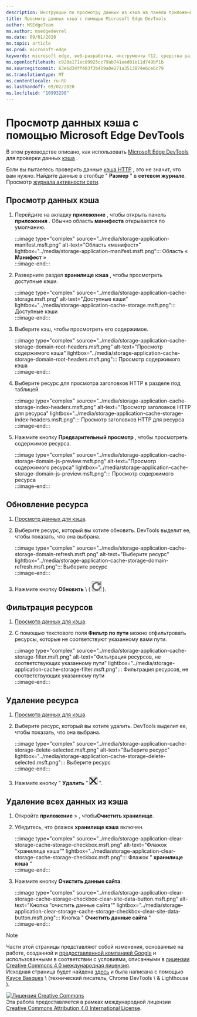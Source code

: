 ```yaml
---
description: Инструкции по просмотру данных из кэша на панели приложения Microsoft Edge DevTools.
title: Просмотр данных кэша с помощью Microsoft Edge DevTools
author: MSEdgeTeam
ms.author: msedgedevrel
ms.date: 09/01/2020
ms.topic: article
ms.prod: microsoft-edge
keywords: microsoft edge, веб-разработка, инструменты f12, средства разработчика
ms.openlocfilehash: c920a171ec89925cc79ab741eed01e11d749bf1b
ms.sourcegitcommit: 63e6d34ff483f3b419a0e271a3513874e6ce6c79
ms.translationtype: MT
ms.contentlocale: ru-RU
ms.lasthandoff: 09/02/2020
ms.locfileid: "10993298"
---
```

<!-- Copyright Kayce Basques 

   Licensed under the Apache License, Version 2.0 (the "License");
   you may not use this file except in compliance with the License.
   You may obtain a copy of the License at

       https://www.apache.org/licenses/LICENSE-2.0

   Unless required by applicable law or agreed to in writing, software
   distributed under the License is distributed on an "AS IS" BASIS,
   WITHOUT WARRANTIES OR CONDITIONS OF ANY KIND, either express or implied.
   See the License for the specific language governing permissions and
   limitations under the License.  -->





# Просмотр данных кэша с помощью Microsoft Edge DevTools   



В этом руководстве описано, как использовать [Microsoft Edge DevTools][MicrosoftEdgeDevTools] для проверки данных [кэша][MDNCache] .  

Если вы пытаетесь проверить данные [кэша HTTP][MDNHTTPCaching] , это не значит, что вам нужно.  Найдите данные в столбце " **Размер** " в **сетевом журнале**.  Просмотр [журнала активности сети][DevtoolsNetworkLogActivity].  

## Просмотр данных кэша   

1.  Перейдите на вкладку **приложение** , чтобы открыть панель **приложения** .  Обычно область **манифеста** открывается по умолчанию.  
    
    :::image type="complex" source="../media/storage-application-manifest.msft.png" alt-text="Область «манифест»" lightbox="../media/storage-application-manifest.msft.png":::
       Область « **Манифест** »  
    :::image-end:::  
    
1.  Разверните раздел **хранилище кэша** , чтобы просмотреть доступные кэши.  
    
    :::image type="complex" source="../media/storage-application-cache-storage.msft.png" alt-text="Доступные кэши" lightbox="../media/storage-application-cache-storage.msft.png":::
       Доступные кэши  
    :::image-end:::  
    
1.  Выберите кэш, чтобы просмотреть его содержимое.  
    
    :::image type="complex" source="../media/storage-application-cache-storage-domain-root-headers.msft.png" alt-text="Просмотр содержимого кэша" lightbox="../media/storage-application-cache-storage-domain-root-headers.msft.png":::
       Просмотр содержимого кэша  
    :::image-end:::  
    
1.  Выберите ресурс для просмотра заголовков HTTP в разделе под таблицей.  
    
    :::image type="complex" source="../media/storage-application-cache-storage-index-headers.msft.png" alt-text="Просмотр заголовков HTTP для ресурса" lightbox="../media/storage-application-cache-storage-index-headers.msft.png":::
       Просмотр заголовков HTTP для ресурса  
    :::image-end:::  
    
1.  Нажмите кнопку **Предварительный просмотр** , чтобы просмотреть содержимое ресурса.  
    
    :::image type="complex" source="../media/storage-application-cache-storage-domain-js-preview.msft.png" alt-text="Просмотр содержимого ресурса" lightbox="../media/storage-application-cache-storage-domain-js-preview.msft.png":::
       Просмотр содержимого ресурса  
    :::image-end:::  
    
## Обновление ресурса   

1.  [Просмотр данных для кэша](#view-cache-data).  
1.  Выберите ресурс, который вы хотите обновить.  DevTools выделит ее, чтобы показать, что она выбрана.  
    
    :::image type="complex" source="../media/storage-application-cache-storage-domain-refresh.msft.png" alt-text="Выберите ресурс" lightbox="../media/storage-application-cache-storage-domain-refresh.msft.png":::
       Выберите ресурс  
    :::image-end:::  
    
1.  Нажмите кнопку **Обновить** \ ( ![ обновить ][ImageRefreshIcon] \).  
    
## Фильтрация ресурсов   

1.  [Просмотр данных для кэша](#view-cache-data).  
1.  С помощью текстового поля **Фильтр по пути** можно отфильтровать ресурсы, которые не соответствуют указанному вами пути.  
    
    :::image type="complex" source="../media/storage-application-cache-storage-filter.msft.png" alt-text="Фильтрация ресурсов, не соответствующих указанному пути" lightbox="../media/storage-application-cache-storage-filter.msft.png":::
       Фильтрация ресурсов, не соответствующих указанному пути  
    :::image-end:::  
    
## Удаление ресурса   

1.  [Просмотр данных для кэша](#view-cache-data).  
1.  Выберите ресурс, который вы хотите удалить.  DevTools выделит ее, чтобы показать, что она выбрана.  
    
    :::image type="complex" source="../media/storage-application-cache-storage-delete-selected.msft.png" alt-text="Выберите ресурс" lightbox="../media/storage-application-cache-storage-delete-selected.msft.png":::
       Выберите ресурс  
    :::image-end:::  
    
1.  Нажмите кнопку " **Удалить** " ![ , а затем "удалить выбрано ][ImageDeleteIcon] ".  
    
## Удаление всех данных из кэша   

1.  Откройте **приложение**  >  , чтобы**Очистить хранилище**.  
1.  Убедитесь, что флажок **хранилище кэша** включен.  
    
    :::image type="complex" source="../media/storage-application-clear-storage-cache-storage-checkbox.msft.png" alt-text="Флажок "хранилище кэша"" lightbox="../media/storage-application-clear-storage-cache-storage-checkbox.msft.png":::
       Флажок " **хранилище кэша** "  
    :::image-end:::  
    
1.  Нажмите кнопку **Очистить данные сайта**.  
    
    :::image type="complex" source="../media/storage-application-clear-storage-cache-storage-checkbox-clear-site-data-button.msft.png" alt-text="Кнопка "очистить данные сайта"" lightbox="../media/storage-application-clear-storage-cache-storage-checkbox-clear-site-data-button.msft.png":::
       Кнопка " **Очистить данные сайта** "  
    :::image-end:::  
    
<!--  
  


-->  

<!-- image links -->  

[ImageDeleteIcon]: ../media/delete-icon.msft.png  
[ImageRefreshIcon]: ../media/refresh-icon.msft.png  

<!-- links -->  

[MicrosoftEdgeDevTools]: ../../devtools-guide-chromium.md "Инструменты разработчика Microsoft EDGE (Chromium) | Документы Microsoft"  
[DevtoolsNetworkLogActivity]: ../network/index.md#log-network-activity  "Регистрация активности в сети | Документы Microsoft"  

[MDNCache]: https://developer.mozilla.org/docs/Web/API/Cache "Кэш | MDN"  
[MDNHTTPCaching]: https://developer.mozilla.org/docs/Web/HTTP/Caching "Кэширование HTTP | MDN"  

> [!NOTE]
> Части этой страницы представляют собой изменения, основанные на работе, созданной и [предоставленной компанией Google][GoogleSitePolicies] и использованными в соответствии с условиями, описанными в [лицензии Creative Commons 4,0 международная лицензия][CCA4IL].  
> Исходная страница будет найдена [здесь](https://developers.google.com/web/tools/chrome-devtools/storage/cache) и была написана с помощью [Kayce Basques][KayceBasques] \ (технический писатель, Chrome DevTools \ & Lighthouse \).  

[![Лицензия Creative Commons][CCby4Image]][CCA4IL]  
Эта работа предоставляется в рамках международной лицензии [Creative Commons Attribution 4.0 International License][CCA4IL].  

[CCA4IL]: https://creativecommons.org/licenses/by/4.0  
[CCby4Image]: https://i.creativecommons.org/l/by/4.0/88x31.png  
[GoogleSitePolicies]: https://developers.google.com/terms/site-policies  
[KayceBasques]: https://developers.google.com/web/resources/contributors/kaycebasques  
